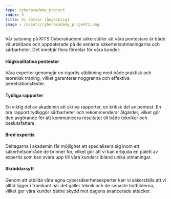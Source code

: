 ```yaml
---
type: cyberacademy_project
index: 3
title: Vi satsar långsiktigt
image : /assets/cyberacademy_projekt1.png
---
```

Vår satsning på KITS Cyberakademi säkerställer att våra pentestare är både välutbildade och uppdaterade på de senaste säkerhetsutmaningarna och sårbarheter. Det innebär flera fördelar för våra kunder:
#### Högkvalitativa pentester
Våra experter genomgår en rigorös utbildning med både praktisk och teoretisk träning, vilket garanterar noggranna och effektiva penetrationstester.
#### Tydliga rapporter 
En viktig del av akademin att skriva rapporter, en kritisk del av pentest. En bra rapport tydliggör sårbarheter och rekommenderar åtgärder, vilket gör den avgörande för att kommunicera resultatet till både tekniker och beslutsfattare.
#### Bred expertis
Deltagarna i akademin får möjlighet att specialisera sig inom ett säkerhetsområde de brinner för, vilket gör att vi kan erbjuda en palett av expertis som kan svara upp till våra kunders ibland unika utmaningar.
#### Skräddarsytt
Genom att utbilda våra egna cybersäkerhetsexperter kan vi säkerställa att vi alltid ligger i framkant när det gäller teknik och de senaste hotbilderna, vilket ger våra kunder bättre skydd mot dagens avancerade attacker.
